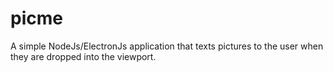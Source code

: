 # picme
A simple NodeJs/ElectronJs application that texts pictures to the user when they are dropped into the viewport.
